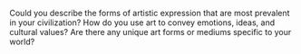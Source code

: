 Could you describe the forms of artistic expression that are most prevalent in your civilization? How do you use art to convey emotions, ideas, and cultural values? Are there any unique art forms or mediums specific to your world?